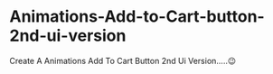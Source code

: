 # Animations-Add-to-Cart-button-2nd-ui-version
Create A Animations Add To Cart Button 2nd Ui Version.....😉
